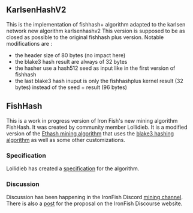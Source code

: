 ## KarlsenHashV2
This is the implementation of fishhash+ algorithm adapted to the karlsen network new algorithm karlsenhashv2
This version is supposed to be as closed as possible to the original fishhash plus version.
Notable modifications are :
* the header size of 80 bytes (no impact here)
* the blake3 hash result are always of 32 bytes
* the hasher use a hash512 seed as input like in the first version of fishhash
* the last blake3 hash inuput is only the fishhashplus kernel result (32 bytes) instead of the seed + result (96 bytes)

## FishHash
This is a work in progress version of Iron Fish's new mining algorithm FishHash. It was created by community member Lollidieb. It is a modified version of the [Ethash mining algorithm](https://ethereum.org/en/developers/docs/consensus-mechanisms/pow/mining-algorithms/ethash/) that uses the [blake3 hashing algorithm](https://github.com/BLAKE3-team/BLAKE3) as well as some other customizations.

### Specification
Lollidieb has created a [specification](./FishHash.pdf) for the algorithm.

### Discussion
Discussion has been happening in the IronFish Discord [mining channel](https://discord.com/channels/771503434028941353/828803908067262484). There is also a [post](https://discourse.ironfish.network/t/proposal-memory-hard-mining-algorithm-fishhash/88) for the proposal on the IronFish Discourse website.
